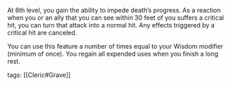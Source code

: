 At 6th level, you gain the ability to impede death’s progress. As a reaction when you or an ally that you can see within 30 feet of you suffers a critical hit, you can turn that attack into a normal hit. Any effects triggered by a critical hit are canceled.

You can use this feature a number of times equal to your Wisdom modifier (minimum of once). You regain all expended uses when you finish a long rest.

tags: [[Cleric#Grave]]